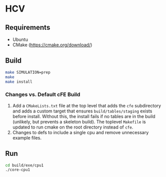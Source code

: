 # HCV

## Requirements

- Ubuntu
- CMake (https://cmake.org/download/)

## Build
```bash
make SIMULATION=prep
make
make install
```

### Changes vs. Default cFE Build

1. Add a `CMakeLists.txt` file at the top level that adds the `cfe` subdirectory and adds a custom target that ensures `build/tables/staging` exists before install. Without this, the install fails if no tables are in the build (unlikely, but prevents a skeleton build). The toplevel `Makefile` is updated to run cmake on the root directory instead of `cfe`.
2. Changes to defs to include a single cpu and remove unnecessary example files.

## Run
```bash
cd build/exe/cpu1
./core-cpu1
```